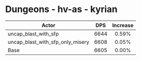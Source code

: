 # Dungeons - hv-as - kyrian
| Actor | DPS | Increase |
|---|:---:|:---:|
|uncap_blast_with_sfp|6644|0.59%|
|uncap_blast_with_sfp_only_misery|6608|0.05%|
|Base|6605|0.00%|
